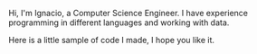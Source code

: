 Hi, I'm Ignacio, a Computer Science Engineer. 
I have experience programming in different languages and working with data.

Here is a little sample of code I made, I hope you like it.
